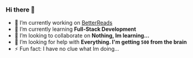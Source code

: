 ### Hi there 👋

- 🔭 I’m currently working on [BetterReads](https://github.com/TheMrRight/BetterReads)
- 🌱 I’m currently learning **Full-Stack Development**
- 👯 I’m looking to collaborate on **Nothing, Im learning...**
- 🤔 I’m looking for help with **Everything. I'm getting `500` from the brain**
- ⚡ Fun fact: I have no clue what Im doing...
